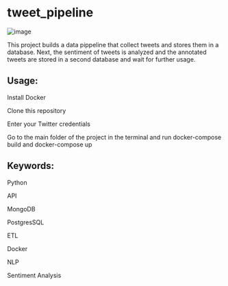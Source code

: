 # tweet_pipeline

![image](https://user-images.githubusercontent.com/79086000/135766173-2259e055-2b3d-4645-9370-13a9ad48078c.png)

This project builds a data pippeline that collect tweets and stores them in a database. Next, the sentiment of tweets is analyzed and the annotated
tweets are stored in a second database and wait for further usage.

## Usage:

Install Docker

Clone this repository

Enter your Twitter credentials

Go to the main folder of the project in the terminal and run docker-compose build and docker-compose up


## Keywords:

Python

API

MongoDB

PostgresSQL

ETL

Docker

NLP

Sentiment Analysis
